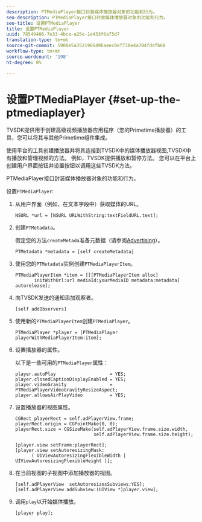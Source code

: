 ```yaml
---
description: PTMediaPlayer接口封装媒体播放器对象的功能和行为。
seo-description: PTMediaPlayer接口封装媒体播放器对象的功能和行为。
seo-title: 设置PTMediaPlayer
title: 设置PTMediaPlayer
uuid: 78549406-7e33-4bca-a25e-1e433f6a75d7
translation-type: tm+mt
source-git-commit: 5908e5a3521966496aeec0ef730e4a704fddfb68
workflow-type: tm+mt
source-wordcount: '198'
ht-degree: 0%

---
```



# 设置PTMediaPlayer {#set-up-the-ptmediaplayer}

TVSDK提供用于创建高级视频播放器应用程序（您的Primetime播放器）的工具，您可以将其与其他Primetime组件集成。

使用平台的工具创建播放器并将其连接到TVSDK中的媒体播放器视图,TVSDK中有播放和管理视频的方法。 例如，TVSDK提供播放和暂停方法。 您可以在平台上创建用户界面按钮并设置按钮以调用这些TVSDK方法。

PTMediaPlayer接口封装媒体播放器对象的功能和行为。

设置`PTMediaPlayer`:

1. 从用户界面（例如，在文本字段中）获取媒体的URL。

   ```
   NSURL *url = [NSURL URLWithString:textFieldURL.text];
   ```

1. 创建`PTMetadata`。

   假定您的方法`createMetada`准备元数据（请参阅[Advertising](../ad-insertion/r-psdk-ios-1.4-advertising-requirements.md)）。

   ```
   PTMetadata *metadata = [self createMetadata]
   ```

1. 使用您的`PTMetadata`实例创建`PTMediaPlayerItem`。

   ```
   PTMediaPlayerItem *item = [[[PTMediaPlayerItem alloc] 
          initWithUrl:url mediaId:yourMediaID metadata:metadata] autorelease];
   ```

1. 向TVSDK发送的通知添加观察者。

   ```
   [self addObservers]
   ```

1. 使用新的`PTMediaPlayerItem`创建`PTMediaPlayer`。

   ```
   PTMediaPlayer *player = [PTMediaPlayer playerWithMediaPlayerItem:item];
   ```

1. 设置播放器的属性。

   以下是一些可用的`PTMediaPlayer`属性：

   ```
   player.autoPlay                    = YES;  
   player.closedCaptionDisplayEnabled = YES; 
   player.videoGravity                = PTMediaPlayerVideoGravityResizeAspect;  
   player.allowsAirPlayVideo          = YES;
   ```

1. 设置播放器的视图属性。

   ```
   CGRect playerRect = self.adPlayerView.frame;  
   playerRect.origin = CGPointMake(0, 0); 
   playerRect.size = CGSizeMake(self.adPlayerView.frame.size.width,  
                                self.adPlayerView.frame.size.height); 
   
   [player.view setFrame:playerRect]; 
   [player.view setAutoresizingMask:  
         ( UIViewAutoresizingFlexibleWidth | UIViewAutoresizingFlexibleHeight )];
   ```

1. 在当前视图的子视图中添加播放器的视图。

   ```
   [self.adPlayerView  setAutoresizesSubviews:YES];  
   [self.adPlayerView addSubview:(UIView *)player.view];
   ```

1. 调用`play`以开始媒体播放。

   ```
   [player play];
   ```

